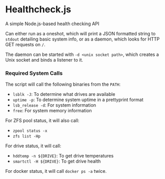 Healthcheck.js
====

A simple Node.js-based health checking API

Can either run as a oneshot, which will print a JSON formatted string to
`stdout` detailing basic system info, or as a daemon, which looks for HTTP GET
requests on `/`.

The daemon can be started with `-d <unix socket path>`, which creates a Unix
socket and binds a listener to it.

### Required System Calls

The script will call the following binaries from the `PATH`:
- `lsblk -J`: To determine what drives are available
- `uptime -p`: To determine system uptime in a prettyprint format
- `lsb_release -d`: For system information
- `free`: For system memory information

For ZFS pool status, it will also call:
- `zpool status -x`
- `zfs list -Hp`

For drive status, it will call:
- `hddtemp -n ${DRIVE}`: To get drive temperatures
- `smartctl -H ${DRIVE}`: To get drive health

For docker status, it will call `docker ps -a` twice.
